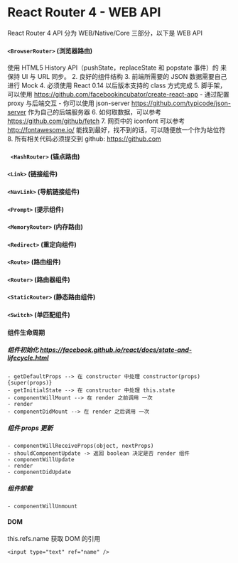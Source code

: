 # React Router 4 - WEB API
React Router 4 API 分为 WEB/Native/Core 三部分，以下是 WEB API

#### ``` <BrowserRouter> ``` (浏览器路由)
   使用 HTML5 History API（pushState，replaceState 和 popstate 事件）的 <Router> 来保持 UI 与 URL 同步。
2. 良好的组件结构
3. 前端所需要的 JSON 数据需要自己进行 Mock
4. 必须使用 React 0.14 以后版本支持的 class 方式完成
5. 脚手架，可以使用 https://github.com/facebookincubator/create-react-app
    - 通过配置 proxy 与后端交互
    - 你可以使用 json-server https://github.com/typicode/json-server 作为自己的后端服务器
6. 如何取数据，可以参考 https://github.com/github/fetch
7. 网页中的 iconfont 可以参考 http://fontawesome.io/ 能找到最好，找不到的话，可以随便放一个作为站位符
8. 所有相关代码必须提交到 github: https://github.com

#### ``` <HashRouter>``` (锚点路由)

#### ```<Link>``` (链接组件)

#### ```<NavLink>``` (导航链接组件)

#### ```<Prompt>``` (提示组件)

#### ```<MemoryRouter>``` (内存路由)

#### ```<Redirect>``` (重定向组件)

#### ```<Route>```  (路由组件)

#### ```<Router>``` (路由器组件)

#### ```<StaticRouter>``` (静态路由组件)

#### ```<Switch>``` (单匹配组件)


#### 组件生命周期

##### 组件初始化 https://facebook.github.io/react/docs/state-and-lifecycle.html
    - getDefaultProps --> 在 constructor 中处理 constructor(props){super(props)}
    - getInitialState --> 在 constructor 中处理 this.state
    - componentWillMount --> 在 render 之前调用 一次
    - render
    - componentDidMount --> 在 render 之后调用 一次

##### 组件 props 更新
    - componentWillReceiveProps(object, nextProps)
    - shouldComponentUpdate -> 返回 boolean 决定是否 render 组件
    - componentWillUpdate
    - render
    - componentDidUpdate

##### 组件卸载
    - componentWillUnmount


#### DOM

this.refs.name 获取 DOM 的引用

```
<input type="text" ref="name" />
```

